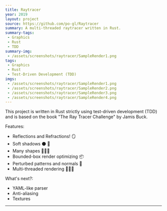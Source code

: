 ```yaml
---
title: Raytracer
year: 2019
layout: project
source: https://github.com/po-gl/Raytracer
summary: A multi-threaded raytracer written in Rust.
summary-tags:
 - Graphics
 - Rust
 - TDD
summary-img:
 - /assets/screenshots/raytracer/SampleRender1.png
tags:
 - Graphics
 - Rust
 - Test-Driven Development (TDD)
imgs:
 - /assets/screenshots/raytracer/SampleRender1.png
 - /assets/screenshots/raytracer/SampleRender2.png
 - /assets/screenshots/raytracer/SampleRender3.png
 - /assets/screenshots/raytracer/SampleRender4.png
---
```


This project is written in Rust strictly using test-driven development (TDD) and is based on the book "The Ray Tracer Challenge" by Jamis Buck.

Features:
- Reflections and Refractions! 🪞
- Soft shadows ⚫ 🔦
- Many shapes 🔵🔶🔺
- Bounded-box render optimizing 📦
- Perturbed patterns and normals 🌊
- Multi-threaded rendering 🧶🧶🧶

What's next?:
- YAML-like parser
- Anti-aliasing
- Textures

---
